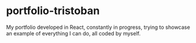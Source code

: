 # portfolio-tristoban
My portfolio developed in React, constantly in progress, trying to showcase an example of everything I can do, all coded by myself.
